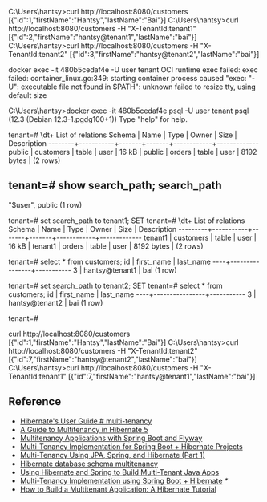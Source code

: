 C:\Users\hantsy>curl http://localhost:8080/customers
[{"id":1,"firstName":"Hantsy","lastName":"Bai"}]
C:\Users\hantsy>curl http://localhost:8080/customers -H "X-TenantId:tenant1"
[{"id":2,"firstName":"hantsy@tenant1","lastName":"bai"}]
C:\Users\hantsy>curl http://localhost:8080/customers -H "X-TenantId:tenant2"
[{"id":3,"firstName":"hantsy@tenant2","lastName":"bai"}]



docker exec -it 480b5cedaf4e -U user tenant
OCI runtime exec failed: exec failed: container_linux.go:349: starting container process caused "exec: \"-U\": executable file not found in $PATH": unknown
failed to resize tty, using default size

C:\Users\hantsy>docker exec -it 480b5cedaf4e psql -U user tenant
psql (12.3 (Debian 12.3-1.pgdg100+1))
Type "help" for help.

tenant=# \dt+
                       List of relations
 Schema |   Name    | Type  | Owner |    Size    | Description
--------+-----------+-------+-------+------------+-------------
 public | customers | table | user  | 16 kB      |
 public | orders    | table | user  | 8192 bytes |
(2 rows)

tenant=# show search_path;
   search_path
-----------------
 "$user", public
(1 row)

tenant=# set search_path to tenant1;
SET
tenant=# \dt+
                       List of relations
 Schema  |   Name    | Type  | Owner |    Size    | Description
---------+-----------+-------+-------+------------+-------------
 tenant1 | customers | table | user  | 16 kB      |
 tenant1 | orders    | table | user  | 8192 bytes |
(2 rows)

tenant=# select * from customers;
 id |   first_name   | last_name
----+----------------+-----------
  3 | hantsy@tenant1 | bai
(1 row)

tenant=# set search_path to tenant2;
SET
tenant=# select * from customers;
 id |   first_name   | last_name
----+----------------+-----------
  3 | hantsy@tenant2 | bai
(1 row)

tenant=#



curl http://localhost:8080/customers
[{"id":1,"firstName":"Hantsy","lastName":"Bai"}]
C:\Users\hantsy>curl http://localhost:8080/customers -H "X-TenantId:tenant2"
[{"id":7,"firstName":"hantsy@tenant2","lastName":"bai"}]
C:\Users\hantsy>curl http://localhost:8080/customers -H "X-TenantId:tenant1"
[{"id":7,"firstName":"hantsy@tenant1","lastName":"bai"}]


## Reference

* [Hibernate's User Guide #  multi-tenancy](https://docs.jboss.org/hibernate/orm/5.2/userguide/html_single/Hibernate_User_Guide.html#multitenacy)
* [A Guide to Multitenancy in Hibernate 5](https://www.baeldung.com/hibernate-5-multitenancy)
* [Multitenancy Applications with Spring Boot and Flyway](https://reflectoring.io/flyway-spring-boot-multitenancy/)
* [Multi-Tenancy Implementation for Spring Boot + Hibernate Projects](https://dzone.com/articles/spring-boot-hibernate-multitenancy-implementation#)
* [Multi-Tenancy Using JPA, Spring, and Hibernate (Part 1)](https://dzone.com/articles/multi-tenancy-using-jpa-spring-and-hibernate-part#)
* [Hibernate database schema multitenancy](https://vladmihalcea.com/hibernate-database-schema-multitenancy/)
* [Using Hibernate and Spring to Build Multi-Tenant Java Apps ](https://www.citusdata.com/blog/2018/02/13/using-hibernate-and-spring-to-build-multitenant-java-apps/)
* [Multi-Tenancy Implementation using Spring Boot + Hibernate](https://medium.com/swlh/multi-tenancy-implementation-using-spring-boot-hibernate-6a8e3ecb251a)  _\*_
* [How to Build a Multitenant Application: A Hibernate Tutorial](https://www.toptal.com/hibernate/build-multitenant-java-hibernate)

